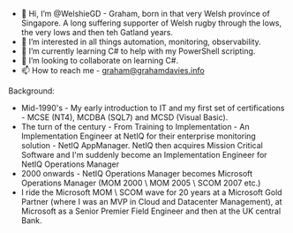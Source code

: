 - 👋 Hi, I’m @WelshieGD - Graham, born in that very Welsh province of Singapore. A long suffering supporter of Welsh rugby through the lows, the very lows and then teh Gatland years. 
- 👀 I’m interested in all things automation, monitoring, observability. 
- 🌱 I’m currently learning C# to help with my PowerShell scripting.
- 💞️ I’m looking to collaborate on learning C#.
- 📫 How to reach me - graham@grahamdavies.info

Background:
- Mid-1990's - My early introduction to IT and my first set of certifications - MCSE (NT4), MCDBA (SQL7) and MCSD (Visual Basic).
- The turn of the century - From Training to Implementation - An Implementation Engineer at NetIQ for their enterprise monitoring solution - NetIQ AppManager. NetIQ then acquires Mission Critical Software and I'm suddenly become an Implementation Engineer for NetIQ Operations Manager
- 2000 onwards - NetIQ Operations Manager becomes Microsoft Operations Manager (MOM 2000 \ MOM 2005 \ SCOM 2007 etc.)
- I ride the Microsoft MOM \ SCOM wave for 20 years at a Microsoft Gold Partner (where I was an MVP in Cloud and Datacenter Management), at Microsoft as a Senior Premier Field Engineer and then at the UK central Bank. 

<!---
WelshieGD/WelshieGD is a ✨ special ✨ repository because its `README.md` (this file) appears on your GitHub profile.
You can click the Preview link to take a look at your changes.
--->
